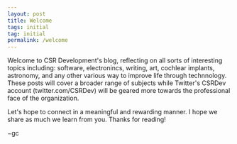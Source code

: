 ```yaml
---
layout: post
title: Welcome
tags: initial
tag: initial
permalink: /welcome
---
```


Welcome to CSR Development's blog, reflecting on all sorts of interesting topics including: software, electronincs, writing, art, cochlear implants, astronomy, and any other various way to improve life through technnology. These posts will cover a broader range of subjects while Twitter's CSRDev account (twitter.com/CSRDev) will be geared more towards the professional face of the organization. 

Let's hope to connect in a meaningful and rewarding manner. I hope we share as much we learn from you. Thanks for reading!

&minus;gc
